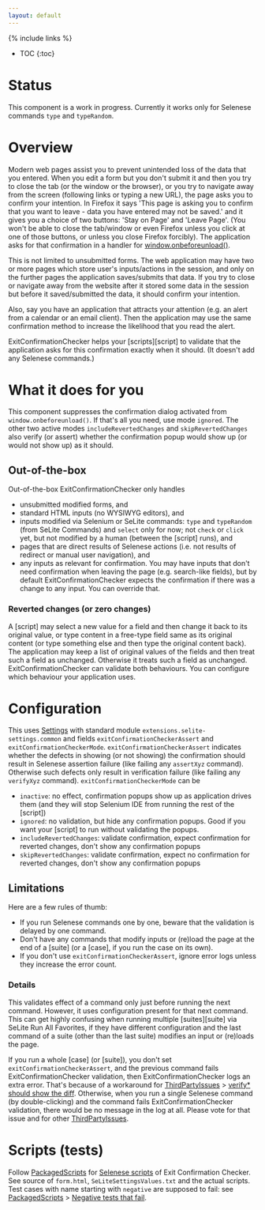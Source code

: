 ```yaml
---
layout: default
---
```

{% include links %}
* TOC
{:toc}

# Status #
This component is a work in progress. Currently it works only for Selenese commands `type` and `typeRandom`.

# Overview #
Modern web pages assist you to prevent unintended loss of the data that you entered. When you edit a form but you don't submit it and then you try to close the tab (or the window or the browser), or you try to navigate away from the screen (following links or typing a new URL), the page asks you to confirm your intention. In Firefox it says 'This page is asking you to confirm that you want to leave - data you have entered may not be saved.' and it gives you a choice of two buttons: 'Stay on Page' and 'Leave Page'. (You won't be able to close the tab/window or even Firefox unless you click at one of those buttons, or unless you close Firefox forcibly). The application asks for that confirmation in a handler for [window.onbeforeunload()](https://developer.mozilla.org/en-US/docs/WindowEventHandlers.onbeforeunload).

This is not limited to unsubmitted forms. The web application may have two or more pages which store user's inputs/actions in the session, and only on the further pages the application saves/submits that data. If you try to close or navigate away from the website after it stored some data in the session but before it saved/submitted the data, it should confirm your intention.

Also, say you have an application that attracts your attention (e.g. an alert from a calendar or an email client). Then the application may use the same confirmation method to increase the likelihood that you read the alert.

ExitConfirmationChecker helps your [scripts][script] to validate that the application asks for this confirmation exactly when it should. (It doesn't add any Selenese commands.)

# What it does for you #
This component suppresses the confirmation dialog activated from `window.onbeforeunload()`. If that's all you need, use mode `ignored`. The other two active modes `includeRevertedChanges` and `skipRevertedChanges` also verify (or assert) whether the confirmation popup would show up (or would not show up) as it should.

## Out-of-the-box ##
Out-of-the-box ExitConfirmationChecker only handles

  * unsubmitted modified forms, and
  * standard HTML inputs (no WYSIWYG editors), and
  * inputs modified via Selenium or SeLite commands: `type` and `typeRandom` (from SeLite Commands) and `select` only for now; not `check` or `click` yet, but not modified by a human (between the [script] runs), and
  * pages that are direct results of Selenese actions (i.e. not results of redirect or manual user navigation), and
  * any inputs as relevant for confirmation. You may have inputs that don't need confirmation when leaving the page (e.g. search-like fields), but by default ExitConfirmationChecker expects the confirmation if there was a change to any input. You can override that.<!-- TODO: how to override? Provide functions and/or filters.-->

### Reverted changes (or zero changes) ###
A [script] may select a new value for a field and then change it back to its original value, or type content in a free-type field same as its original content (or type something else and then type the original content back). The application may keep a list of original values of the fields and then treat such a field as unchanged. Otherwise it treats such a field as unchanged. ExitConfirmationChecker can validate both behaviours. You can configure which behaviour your application uses.

# Configuration #
This uses [Settings](Settings) with standard module `extensions.selite-settings.common` and fields `exitConfirmationCheckerAssert` and `exitConfirmationCheckerMode`. `exitConfirmationCheckerAssert` indicates whether the defects in showing (or not showing) the confirmation should result in Selenese assertion failure (like failing any `assertXyz` command). Otherwise such defects only result in verification failure (like failing any `verifyXyz` command). `exitConfirmationCheckerMode` can be

  * `inactive`: no effect, confirmation popups show up as application drives them (and they will stop Selenium IDE from running the rest of the [script])
  * `ignored`: no validation, but hide any confirmation popups. Good if you want your [script] to run without validating the popups.
  * `includeRevertedChanges`: validate confirmation, expect confirmation for reverted changes, don't show any confirmation popups
  * `skipRevertedChanges`: validate confirmation, expect no confirmation for reverted changes, don't show any confirmation popups

## Limitations ##
Here are a few rules of thumb:

  * If you run Selenese commands one by one, beware that the validation is delayed by one command.
  * Don't have any commands that modify inputs or (re)load the page at the end of a [suite] (or a [case], if you run the case on its own).
  * If you don't use `exitConfirmationCheckerAssert`, ignore error logs unless they increase the error count.

### Details ###
This validates effect of a command only just before running the next command. However, it uses configuration present for that next command. This can get highly confusing when running multiple [suites][suite] via SeLite Run All Favorites, if they have different configuration and the last command of a suite (other than the last suite) modifies an input or (re)loads the page.

If you run  a whole [case] (or [suite]), you don't set `exitConfirmationCheckerAssert`, and the previous command fails ExitConfirmationChecker validation, then ExitConfirmationChecker logs an extra error. That's because of a workaround for [ThirdPartyIssues](ThirdPartyIssues) > [verify\* should show the diff](https://github.com/SeleniumHQ/selenium/issues/1538). Otherwise, when you run a single Selenese command (by double-clicking) and the command fails ExitConfirmationChecker validation, there would be no message in the log at all. Please vote for that issue and for other [ThirdPartyIssues](ThirdPartyIssues).

<!--If your page is a result of a redirect, then you need to call `getEval | _SeLiteExitConfirmationChecker.overrideOnBeforeUnload()` before the commmand that causes the redirect. TODO implement: Have an optional parameter to indicate number of Selenese commands before the redirect; this is useful if there are structural commands in between, e.g. if/else, for/while...'>-->

# Scripts (tests) #
Follow [PackagedScripts](PackagedScripts) for [Selenese scripts](https://github.com/SeLite/SeLite/tree/master/exit-confirmation-checker/selenese-scripts) of Exit Confirmation Checker. See source of `form.html`, `SeLiteSettingsValues.txt` and the actual scripts. Test cases with name starting with `negative` are supposed to fail: see [PackagedScripts](PackagedScripts) > [Negative tests that fail](PackagedScripts#negative-tests-that-fail).<!-- @TODO put into folder selenese-scripts-negative? See PackagedScripts-->